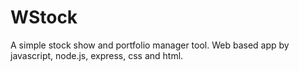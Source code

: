 # WStock

A simple stock show and portfolio manager tool.
Web based app by javascript, node.js, express, css and html.
